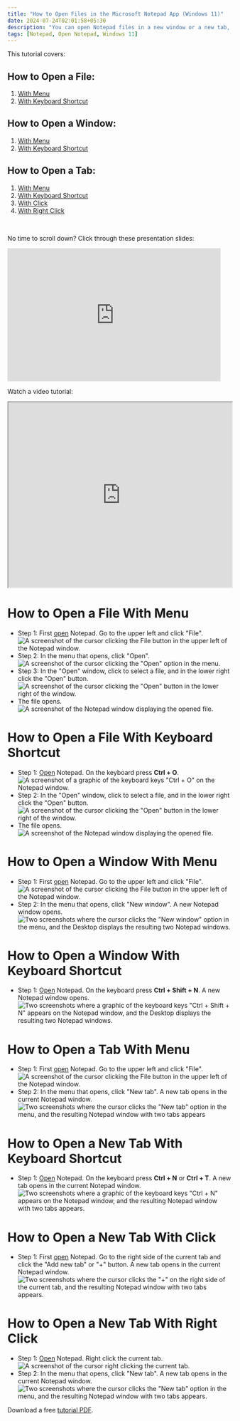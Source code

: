 ```yaml
---
title: "How to Open Files in the Microsoft Notepad App (Windows 11)"
date: 2024-07-24T02:01:58+05:30
description: "You can open Notepad files in a new window or a new tab, with or without the keyboard. Learn more in this tutorial."
tags: [Notepad, Open Notepad, Windows 11]
---
```

This tutorial covers:

## How to Open a File:
1. [With Menu](#1)
2. [With Keyboard Shortcut](#2)

## How to Open a Window:
1. [With Menu](#3)
2. [With Keyboard Shortcut](#4)

## How to Open a Tab:
1. [With Menu](#5)
2. [With Keyboard Shortcut](#6)
3. [With Click](#7)
4. [With Right Click](#8)

<br />

<p>No time to scroll down? Click through these presentation slides:</p>
<iframe src="https://docs.google.com/presentation/d/e/2PACX-1vTFYzC09vSOyRLAs2PrbD0JoML9j-GxAeGaJFM20XxhMP3MKNV77F2ByQZ90GH28VNvNX50MUjqrAZK/embed?start=false&loop=false&delayms=3000" frameborder="0" width="480" height="299" allowfullscreen="true" mozallowfullscreen="true" webkitallowfullscreen="true"></iframe>

<br />

Watch a video tutorial:
<iframe class="BLOG_video_class" allowfullscreen="" youtube-src-id="ofbpuy2stK4" width="100%" height="416" src="https://www.youtube.com/embed/ofbpuy2stK4"></iframe>

<h1 id="1">How to Open a File With Menu</h1>

* Step 1: First [open](https://qhtutorials.github.io/posts/how-to-open-notepad/) Notepad. Go to the upper left and click "File". <div class="stepimage">![A screenshot of the cursor clicking the File button in the upper left of the Notepad window.](blogclickfilemenuedit.png "Click 'File' ")</div>
* Step 2: In the menu that opens, click "Open". <div class="stepimage">![A screenshot of the cursor clicking the "Open" option in the menu.](blogfileopenedit.png "Click 'Open' ")</div>
* Step 3: In the "Open" window, click to select a file, and in the lower right click the "Open" button. <div class="stepimage">![A screenshot of the cursor clicking the "Open" button in the lower right of the window.](blogopenafilewindowedit.png "Click 'Open' ")</div>
* The file opens. <div class="stepimage">![A screenshot of the Notepad window displaying the opened file.](blogopenedafile.png "An open file")</div>

<h1 id="2">How to Open a File With Keyboard Shortcut</h1>

* Step 1: [Open](https://qhtutorials.github.io/posts/how-to-open-notepad/) Notepad. On the keyboard press **Ctrl + O**. <div class="stepimage">![A screenshot of a graphic of the keyboard keys "Ctrl + O" on the Notepad window.](blogctrlo1edit.png "Press 'Ctrl + O' ")</div>
* Step 2: In the "Open" window, click to select a file, and in the lower right click the "Open" button. <div class="stepimage">![A screenshot of the cursor clicking the "Open" button in the lower right of the window.](blogopenafilewindowedit.png "Click 'Open' ")</div>
* The file opens. <div class="stepimage">![A screenshot of the Notepad window displaying the opened file.](blogopenedafile.png "An open file")</div> 

<h1 id="3">How to Open a Window With Menu</h1>

* Step 1: First [open](https://qhtutorials.github.io/posts/how-to-open-notepad/) Notepad. Go to the upper left and click "File". <div class="stepimage">![A screenshot of the cursor clicking the File button in the upper left of the Notepad window.](blogclickfilemenuedit.png "Click 'File' ")</div>
* Step 2: In the menu that opens, click "New window". A new Notepad window opens. <div class="stepimage">![Two screenshots where the cursor clicks the "New window" option in the menu, and the Desktop displays the resulting two Notepad windows.](blogfilenewwindow.png "Click 'New window' ")</div>

<h1 id="4">How to Open a Window With Keyboard Shortcut</h1>

* Step 1: [Open](https://qhtutorials.github.io/posts/how-to-open-notepad/) Notepad. On the keyboard press **Ctrl + Shift + N**. A new Notepad window opens. <div class="stepimage">![Two screenshots where a graphic of the keyboard keys "Ctrl + Shift + N" appears on the Notepad window, and the Desktop displays the resulting two Notepad windows.](blogctrlshiftnopen.png "Press 'Ctrl + Shift + N' ")</div>

<h1 id="5">How to Open a Tab With Menu</h1>

* Step 1: First [open](https://qhtutorials.github.io/posts/how-to-open-notepad/) Notepad. Go to the upper left and click "File". <div class="stepimage">![A screenshot of the cursor clicking the File button in the upper left of the Notepad window.](blogclickfilemenuedit.png "Click 'File' ")</div>
* Step 2: In the menu that opens, click "New tab". A new tab opens in the current Notepad window.<div class="stepimage">![Two screenshots where the cursor clicks the "New tab" option in the menu, and the resulting Notepad window with two tabs appears](blogfilenewtab.png "Click 'New tab' ")</div>

<h1 id="6">How to Open a New Tab With Keyboard Shortcut</h1>

* Step 1: [Open](https://qhtutorials.github.io/posts/how-to-open-notepad/) Notepad. On the keyboard press **Ctrl + N** or **Ctrl + T**. A new tab opens in the current Notepad window. <div class="stepimage">![Two screenshots where a graphic of the keyboard keys "Ctrl + N" appears on the Notepad window, and the resulting Notepad window with two tabs appears.](blogctrlnopen.png "Press 'Ctrl + N' ")</div>

<h1 id="7">How to Open a New Tab With Click</h1>

* Step 1: First [open](https://qhtutorials.github.io/posts/how-to-open-notepad/) Notepad. Go to the right side of the current tab and click the "Add new tab" or "+" button. A new tab opens in the current Notepad window. <div class="stepimage">![Two screenshots where the cursor clicks the "+" on the right side of the current tab, and the resulting Notepad window with two tabs appears.](blogclickplusnewtab.png "Click '+' ")</div>

<h1 id="8">How to Open a New Tab With Right Click</h1>

* Step 1: [Open](https://qhtutorials.github.io/posts/how-to-open-notepad/) Notepad. Right click the current tab. <div class="stepimage">![A screenshot of the cursor right clicking the current tab.](blogrightclickatabedit.png "Right click a tab")</div>
* Step 2: In the menu that opens, click "New tab". A new tab opens in the current Notepad window. <div class="stepimage">![Two screenshots where the cursor clicks the "New tab" option in the menu, and the resulting Notepad window with two tabs appears.](blogrightclicknewtab.png "Click 'New tab' ")</div>

Download a free [tutorial PDF](https://drive.google.com/file/d/1ebogW52rZPUh5NlZ7fUEDofbyOpzWgOf/view?usp=sharing).

<br />